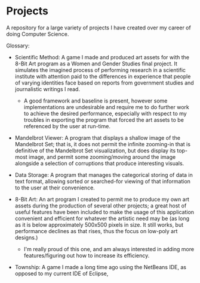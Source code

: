 # Projects
A repository for a large variety of projects I have created over my career of doing Computer Science.

Glossary:
 - Scientific Method: A game I made and produced art assets for with the 8-Bit Art program as a Women and Gender Studies final project. It simulates the imagined process of performing research in a scientific institute with attention paid to the differences in experience that people of varying identities face based on reports from government studies and journalistic writings I read.
     - A good framework and baseline is present, however some implementations are undesirable and require me to do further work to achieve the desired performance, especially with respect to my troubles in exporting the program that forced the art assets to be referenced by the user at run-time.

 - Mandelbrot Viewer: A program that displays a shallow image of the Mandelbrot Set; that is, it does not permit the infinite zooming-in that is definitive of the Mandelbrot Set visualization, but does display its top-most image, and permit some zooming/moving around the image alongside a selection of corruptions that produce interesting visuals.
 
 - Data Storage: A program that manages the categorical storing of data in text format, allowing sorted or searched-for viewing of that information to the user at their convenience.
 
 - 8-Bit Art: An art program I created to permit me to produce my own art assets during the production of several other projects; a great host of useful features have been included to make the usage of this application convenient and efficient for whatever the artistic need may be (as long as it is below approximately 500x500 pixels in size. It still works, but performance declines as that rises, thus the focus on low-poly art designs.)
     - I'm really proud of this one, and am always interested in adding more features/figuring out how to increase its efficiency.

 - Township: A game I made a long time ago using the NetBeans IDE, as opposed to my current IDE of Eclipse,
